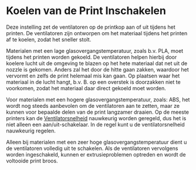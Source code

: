 Koelen van de Print Inschakelen
====
Deze instelling zet de ventilatoren op de printkop aan of uit tijdens het printen. De ventilatoren zijn ontworpen om het materiaal tijdens het printen af ​​te koelen, zodat het sneller stolt.

Materialen met een lage glasovergangstemperatuur, zoals b.v. PLA, moet tijdens het printen worden gekoeld. De ventilatoren helpen hierbij door koelere lucht uit de omgeving te blazen op het hete materiaal dat net uit de nozzle is gekomen. Anders zal het door de hitte gaan zakken, waardoor het vervormt en zelfs de print helemaal mis kan gaan. Op plaatsen waar het materiaal in de lucht hangt, b.v. B. op een overstek is doorzakken niet te voorkomen, zodat het materiaal daar direct gekoeld moet worden.

Voor materialen met een hogere glasovergangstemperatuur, zoals:  ABS, het wordt nog steeds aanbevolen om de ventilatoren aan te zetten, maar ze kunnen voor bepaalde delen van de print langzamer draaien. Op de meeste printers kan de [Ventilatorsnelheid](cool_fan_speed.md) nauwkeurig worden geregeld, dus het is niet alleen een aan/uit-schakelaar. In de regel kunt u de ventilatorsnelheid nauwkeurig regelen.

Alleen bij materialen met een zeer hoge glasovergangstemperatuur dient u de ventilatoren volledig uit te schakelen. Als de ventilatoren vervolgens worden ingeschakeld, kunnen er extrusieproblemen optreden en wordt de voltooide print broos.